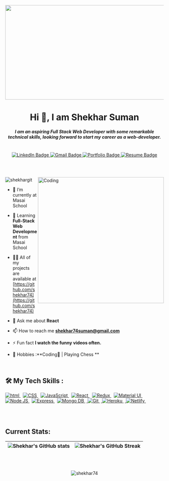 <p align="center"> <img  src="https://thumbs.dreamstime.com/b/software-development-business-process-automation-internet-technology-concept-virtual-screen-software-development-143587196.jpg" height="300" width="1000"  /> </p>
<h1 align="center">Hi 👋, I am Shekhar Suman</h1>

<h5 align="center"><i> I am an aspiring Full Stack Web Developer with some remarkable technical skills, looking forward to start my career as a web-developer. </i> </h5>
<br>
<!-- Adding Social Buttons -->
<div id="badges" align="center">
  <a href="https://www.linkedin.com/in/shekhar81/">
    <img src="https://img.shields.io/badge/Shekhar Suman-blue?style=for-the-badge&logo=linkedin&logoColor=white" alt="LinkedIn Badge"/>
  </a>
  <a href="mailto:shekhar74suman@gmail.com">
    <img src="https://img.shields.io/badge//Shekhar Suman-red?style=for-the-badge&logo=gmail&logoColor=white" alt="Gmail Badge"/>
  </a>
  <a href="shekhar74.github.io/">
    <img src="https://img.shields.io/badge/My Portfolio-brightgreen?style=for-the-badge&logoColor=red" alt="Portfolio Badge"/>
  </a>
  <a href="https://drive.google.com/uc?export=download&id=1e9YYU1Gq6lMYG83eB70nCGR98newj81G">
    <img src="https://img.shields.io/badge/My Resume-blueviolet?style=for-the-badge&logo=inbox&logoColor=white" alt="Resume Badge"/>
  </a>
</div>

<br> <br>


<img align="right" alt="Coding" width="400" src="https://camo.githubusercontent.com/8bf6f6d78abc81fcf9c49f10649423e73ea44bc248e83aaae8759d401c829a84/68747470733a2f2f70687973696373677572756b756c2e66696c65732e776f726470726573732e636f6d2f323031392f30322f6368617261637465722d312e676966">

<p align="left"> <img src="https://komarev.com/ghpvc/?username=shekhar74&label=Profile%20views&color=0e75b6&style=flat" alt="shekhargit" /> </p>


- 🔭 I’m currently at Masai School

- 🌱 Learning **Full-Stack Web Development** from Masai School

- 👨‍💻 All of my projects are available at [https://github.com/shekhar74](https://github.com/shekhar74)

- 💬 Ask me about **React**

- 📫 How to reach me **shekhar74suman@gmail.com**

- ⚡ Fun fact **I watch the funny videos often.**

- 🎯 Hobbies :**Coding📕 | Playing Chess **

</br>
<!-- <h3 align="left">Connect with me:</h3>
<p align="center"> -->



## 🛠 My Tech Skills : 

<div>

 <!-- [![My Skills](https://skills.thijs.gg/icons?i=react,js,html,css,git,heroku,MongoDb,nodejs,redux)](https://skills.thijs.gg) -->
<p margin-top="2rem">

   <a href="#"> <img src="https://img.shields.io/badge/HTML-orange?style=for-the-badge&labelColor=black&logo=html5&logoColor=orange" alt="html"/> </a> &nbsp;
   <a href="#"> <img src="https://img.shields.io/badge/CSS-blue?style=for-the-badge&labelColor=black&logo=css3&logoColor=blue" alt="CSS"/> </a> &nbsp;
   <a href="#"> <img src="https://img.shields.io/badge/-Javascript-F0DB4F?style=for-the-badge&labelColor=black&logo=javascript&logoColor=F0DB4F" alt="JavaScript"/> </a> &nbsp;
   <a href="#"> <img src="https://img.shields.io/badge/-React-61DBFB?style=for-the-badge&labelColor=black&logo=react&logoColor=61DBFB" alt="React"/> </a> &nbsp;
   <a href="#"> <img src="https://img.shields.io/badge/-Redux-007acc?style=for-the-badge&labelColor=black&logo=redux&logoColor=007acc" alt="Redux"/> </a> &nbsp;
   <a href="#"> <img src="https://img.shields.io/badge/Material--UI-0081CB?style=for-the-badge&logo=material-ui&logoColor=white" alt="Material UI"/> </a> &nbsp;
   <a href="#"> <img src="https://img.shields.io/badge/-Nodejs-609857?style=for-the-badge&labelColor=black&logo=node.js&logoColor=609857" alt="Node JS"/> </a> &nbsp;
   <a href="#"> <img src="https://img.shields.io/badge/-Express.js-000000?style=for-the-badge&labelColor=black&logo=express&logoColor=2361DAFB" alt="Express"/> </a> &nbsp;
   <a href="#"> <img src="https://img.shields.io/badge/-MongoDB-4EA94B?style=for-the-badge&labelColor=black&logo=mongoDB&logoColor=white" alt="Mongo DB"/> </a> &nbsp;<a href="#"> <img src="https://img.shields.io/badge/Git-F05032?style=for-the-badge&labelColor=black&logo=git&logoColor=white" alt="Git"/> </a> &nbsp;<a href="#"> <img src="https://img.shields.io/badge/Heroku-430098?style=for-the-badge&labelColor=black&logo=heroku&logoColor=white" alt="Heroku"/> </a> &nbsp;<a href="#"> <img src="https://img.shields.io/badge/Netlify-00C7B7?style=for-the-badge&labelColor=black&logo=netlify&logoColor=white" alt="Netlify"/> </a> &nbsp;
  
</p>

<br /><br />
## Current Stats:

| ![Shekhar's GitHub stats](https://github-readme-stats.vercel.app/api?username=shekhar74&show_icons=true&theme=dark) | ![Shekhar's GitHub Streak](https://github-readme-streak-stats.herokuapp.com/?user=shekhar74&theme=dark) |
| :---: | :---: |

<br /><br />

<p align="center"><img align="center" src="https://github-readme-stats.vercel.app/api/top-langs?username=shekhar74&show_icons=true&theme=dark&locale=en&layout=compact" alt="shekhar74" /></p>

</div>
